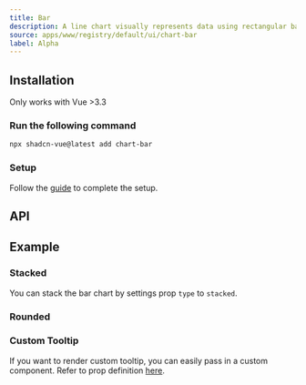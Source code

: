 ```yaml
---
title: Bar
description: A line chart visually represents data using rectangular bars of varying lengths to compare quantities across different categories or groups.
source: apps/www/registry/default/ui/chart-bar
label: Alpha
---
```


<ComponentPreview name="BarChartDemo"  />

## Installation

<Callout>
  Only works with Vue >3.3
</Callout>

<Steps>

### Run the following command

```bash
npx shadcn-vue@latest add chart-bar
```

### Setup

Follow the [guide](/docs/charts.html#installation) to complete the setup.

</Steps>

## API

<!-- @include: @/content/meta/BarChart.md -->

## Example

### Stacked

You can stack the bar chart by settings prop `type` to `stacked`.

<ComponentPreview name="BarChartStacked"  />

### Rounded

<ComponentPreview name="BarChartRounded"  />

### Custom Tooltip

If you want to render custom tooltip, you can easily pass in a custom component. Refer to prop definition [here](/docs/charts.html#custom-tooltip).

<ComponentPreview name="BarChartCustomTooltip"  />
